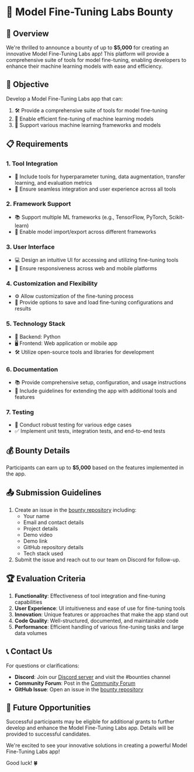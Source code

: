 # 🧪 Model Fine-Tuning Labs Bounty

## 🌟 Overview

We're thrilled to announce a bounty of up to **$5,000** for creating an innovative Model Fine-Tuning Labs app! This platform will provide a comprehensive suite of tools for model fine-tuning, enabling developers to enhance their machine learning models with ease and efficiency.

## 🎯 Objective

Develop a Model Fine-Tuning Labs app that can:

1. 🛠️ Provide a comprehensive suite of tools for model fine-tuning
2. 🚀 Enable efficient fine-tuning of machine learning models
3. 🔧 Support various machine learning frameworks and models

## 📋 Requirements

### 1. Tool Integration

- 🧰 Include tools for hyperparameter tuning, data augmentation, transfer learning, and evaluation metrics
- 🔗 Ensure seamless integration and user experience across all tools

### 2. Framework Support

- 📚 Support multiple ML frameworks (e.g., TensorFlow, PyTorch, Scikit-learn)
- 🔄 Enable model import/export across different frameworks

### 3. User Interface

- 💻 Design an intuitive UI for accessing and utilizing fine-tuning tools
- 📱 Ensure responsiveness across web and mobile platforms

### 4. Customization and Flexibility

- ⚙️ Allow customization of the fine-tuning process
- 💾 Provide options to save and load fine-tuning configurations and results

### 5. Technology Stack

- 🐍 Backend: Python
- 🖥️ Frontend: Web application or mobile app
- 🛠️ Utilize open-source tools and libraries for development

### 6. Documentation

- 📚 Provide comprehensive setup, configuration, and usage instructions
- 📝 Include guidelines for extending the app with additional tools and features

### 7. Testing

- 🧪 Conduct robust testing for various edge cases
- ✅ Implement unit tests, integration tests, and end-to-end tests

## 💰 Bounty Details

Participants can earn up to **$5,000** based on the features implemented in the app.

## 📤 Submission Guidelines

1. Create an issue in the [bounty repository](https://github.com/spheronfdn/sos-ai-bounty) including:
   - Your name
   - Email and contact details
   - Project details
   - Demo video
   - Demo link
   - GitHub repository details
   - Tech stack used
2. Submit the issue and reach out to our team on Discord for follow-up.

## 🏆 Evaluation Criteria

1. **Functionality**: Effectiveness of tool integration and fine-tuning capabilities
2. **User Experience**: UI intuitiveness and ease of use for fine-tuning tools
3. **Innovation**: Unique features or approaches that make the app stand out
4. **Code Quality**: Well-structured, documented, and maintainable code
5. **Performance**: Efficient handling of various fine-tuning tasks and large data volumes

## 📞 Contact Us

For questions or clarifications:

- **Discord**: Join our [Discord server](https://sphn.wiki/discord) and visit the #bounties channel
- **Community Forum**: Post in the [Community Forum](https://community.spheron.network/)
- **GitHub Issue**: Open an issue in the [bounty repository](https://github.com/spheronfdn/sos-ai-bounty/issues)

## 🚀 Future Opportunities

Successful participants may be eligible for additional grants to further develop and enhance the Model Fine-Tuning Labs app. Details will be provided to successful candidates.

We're excited to see your innovative solutions in creating a powerful Model Fine-Tuning Labs app!

Good luck! 🍀
